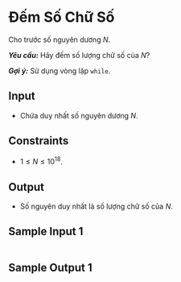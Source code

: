 # Đếm Số Chữ Số

Cho trước số nguyên dương $N$.

***Yêu cầu:*** Hãy đếm số lượng chữ số của $N?$

***Gợi ý:*** Sử dụng vòng lặp `while`.

## Input

- Chứa duy nhất số nguyên dương $N$.

## Constraints

- $1 \le N \le 10^{18}$.

## Output

- Số nguyên duy nhất là số lượng chữ số của $N$.

## Sample Input 1

```

```

## Sample Output 1

```

```

